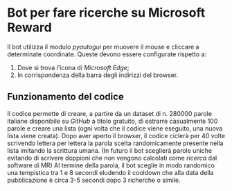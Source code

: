 # Bot per fare ricerche su Microsoft Reward
Il bot utilizza il modulo *pyautogui* per muovere il mouse e cliccare a determinate coordinate. Queste devono essere configurate rispetto a:
1. Dove si trova l'icona di *Microsoft Edge*;
2. In corrispondenza della barra degli indirizzi del browser.

## Funzionamento del codice
Il codice permette di creare, a partire da un dataset di n. 280000 parole italiane disponibile su *GitHub* a titolo gratuito, di estrarre casualmente 100 parole e creare una lista (ogni volta che il codice viene eseguito, una nuova lista viene creata).
Dopo aver aperto il browser, il codice ciclerà per 40 volte scrivendo lettera per lettera la parola scelta randomicamente presente nella lista imitando la scrittura umana. (In futuro il bot sceglierà parole uniche evitando di scrivere doppioni che non vengono calcolati come *ricerca* dal software di MR)
Al termine della parola, il bot sceglie in modo randomico una tempistica tra 1 e 8 secondi eludendo il cooldown che alla data della pubblicazione è circa 3-5 secondi dopo 3 richerche o simile.  
